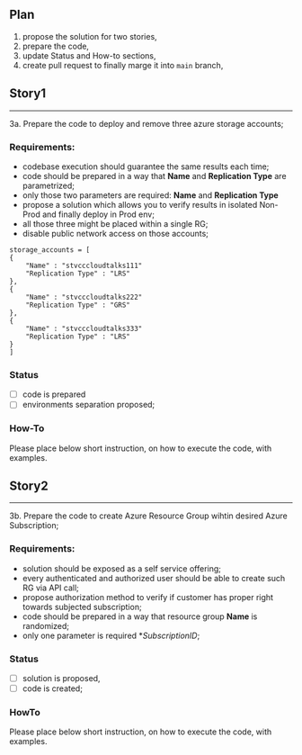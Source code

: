 ## Plan
1. propose the solution for two stories, 
2. prepare the code, 
3. update Status and How-to sections,
4. create pull request to finally marge it into `main` branch,

## Story1
---
3a. Prepare the code to  deploy and remove three azure storage accounts;

### Requirements:
- codebase execution should guarantee the same results each time;
- code should be prepared in a way that **Name** and **Replication Type** are parametrized;
- only those two parameters are required: **Name** and **Replication Type**
- propose a solution which allows you to verify results in isolated Non-Prod and finally deploy in Prod env;
- all those three might be placed within a single RG;
- disable public network access on those accounts;

```
storage_accounts = [
{
    "Name" : "stvcccloudtalks111"
    "Replication Type" : "LRS"
},
{
    "Name" : "stvcccloudtalks222"
    "Replication Type" : "GRS"
},
{
    "Name" : "stvcccloudtalks333"
    "Replication Type" : "LRS"
}
]
```

### Status
- [ ] code is prepared
- [ ] environments separation proposed;

### How-To
Please place below short instruction, on how to execute the code, with examples.

## Story2
---
3b. Prepare the code to create Azure Resource Group wihtin desired Azure Subscription;

### Requirements:
- solution should be exposed as a self service offering;
- every authenticated and authorized user should be able to create such RG via API call;
- propose authorization method to verify if customer has proper right towards subjected subscription;
- code should be prepared in a way that  resource group **Name** is randomized;
- only one parameter is required **SubscriptionID*;

### Status
- [ ] solution is proposed,
- [ ] code is created;

### HowTo
Please place below short instruction, on how to execute the code, with examples.
